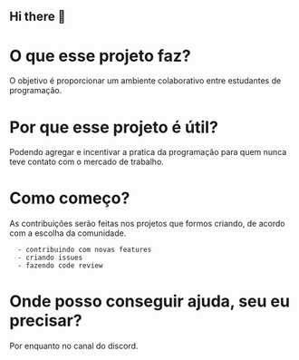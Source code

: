 ## Hi there 👋

<!--

**Here are some ideas to get you started:**

🙋‍♀️ A short introduction - what is your organization all about?
🌈 Contribution guidelines - how can the community get involved?
👩‍💻 Useful resources - where can the community find your docs? Is there anything else the community should know?
🍿 Fun facts - what does your team eat for breakfast?
🧙 Remember, you can do mighty things with the power of [Markdown](https://docs.github.com/github/writing-on-github/getting-started-with-writing-and-formatting-on-github/basic-writing-and-formatting-syntax)
-->

# O que esse projeto faz?
  
  O objetivo é proporcionar um ambiente colaborativo entre estudantes de programação.
  
# Por que esse projeto é útil?
  
  Podendo agregar e incentivar a pratica da programação para quem nunca teve contato com o mercado de trabalho.
  
# Como começo?

  As contribuições serão feitas nos projetos que formos criando, de acordo com a escolha da comunidade.
  
      - contribuindo com novas features
      - criando issues
      - fazendo code review

# Onde posso conseguir ajuda, seu eu precisar?

  Por enquanto no canal do discord.
